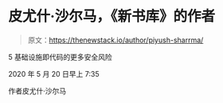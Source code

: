 # 皮尤什·沙尔马，《新书库》的作者

> 原文：<https://thenewstack.io/author/piyush-sharrma/>

5 基础设施即代码的更多安全风险

2020 年 5 月 20 日早上 7:35

作者皮尤什·沙尔马